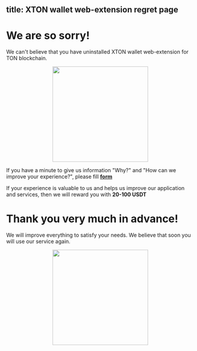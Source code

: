 title: XTON wallet web-extension regret page
---

# We are so sorry!

We can't believe that you have uninstalled XTON wallet web-extension for TON blockchain.

<img style="width: 256px; margin-left: auto; margin-right: auto; text-align: center; display: block;" src="/images/sad_cat.gif" />

If you have a minute to give us information "Why?" and "How can we improve your experience?", please fill **[form](https://forms.gle/P8baoGoUy6Agqh1k7)**

If your experience is valuable to us and helps us improve our application and services, then we will reward you with **20-100 USDT**

# Thank you very much in advance!

We will improve everything to satisfy your needs. We believe that soon you will use our service again.

<img style="width: 256px; margin-left: auto; margin-right: auto; text-align: center; display: block;" src="/images/big_logo.png" />
